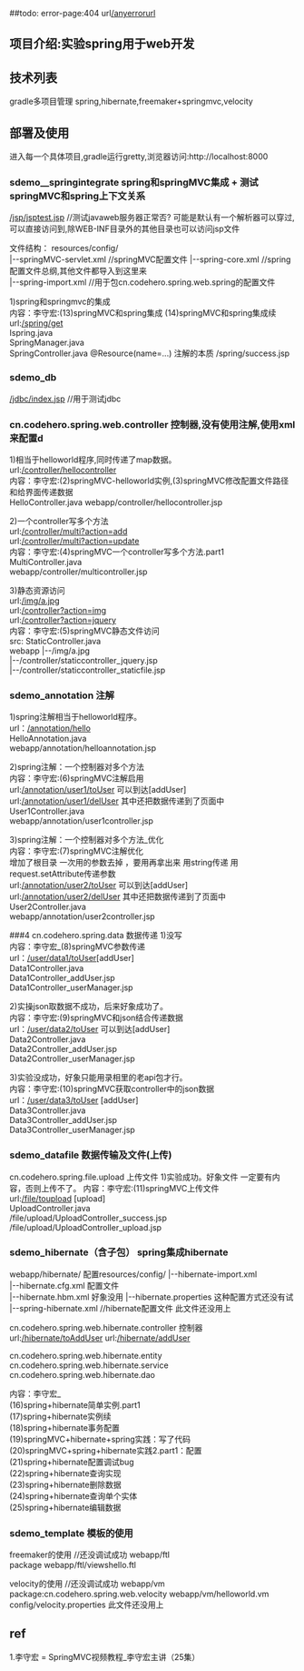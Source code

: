 ##todo: 
error-page:404    url[/anyerrorurl](/anyerrorurl)  

## 项目介绍:实验spring用于web开发
## 技术列表  
gradle多项目管理
spring,hibernate,freemaker+springmvc,velocity

## 部署及使用
进入每一个具体项目,gradle运行gretty,浏览器访问:http://localhost:8000

### sdemo__springintegrate  spring和springMVC集成 + 测试springMVC和spring上下文关系
 [/jsp/jsptest.jsp](/jsp/jsptest.jsp)    //测试javaweb服务器正常否?
  可能是默认有一个解析器可以穿过,可以直接访问到,除WEB-INF目录外的其他目录也可以访问jsp文件

文件结构：
 resources/config/  
 |--springMVC-servlet.xml  //springMVC配置文件
 |--spring-core.xml        //spring配置文件总纲,其他文件都导入到这里来   
 |--spring-import.xml   //用于包cn.codehero.spring.web.spring的配置文件
 
 1)spring和springmvc的集成  
 内容：李守宏:(13)springMVC和spring集成 (14)springMVC和spring集成续  
 url:[/spring/get](/spring/get)    
 Ispring.java  
 SpringManager.java  
 SpringController.java    @Resource(name=...) 注解的本质
 /spring/success.jsp  
 
  
### sdemo_db
 [/jdbc/index.jsp](/jdbc/index.jsp)  //用于测试jdbc

### cn.codehero.spring.web.controller 控制器,没有使用注解,使用xml来配置d
1)相当于helloworld程序,同时传递了map数据。   
url:[/controller/hellocontroller](/controller/hellocontroller)  
内容：李守宏:(2)springMVC-helloworld实例,(3)springMVC修改配置文件路径和给界面传递数据     
HelloController.java
webapp/controller/hellocontroller.jsp    
   
2)一个controller写多个方法   
url:[/controller/multi?action=add](/controller/multi?action=add)  
url:[/controller/multi?action=update](/controller/multi?action=updata)  
内容：李守宏:(4)springMVC一个controller写多个方法.part1      
MultiController.java  
webapp/controller/multicontroller.jsp  

3)静态资源访问   
url:[/img/a.jpg](/img/a.jpg)  
url:[/controller?action=img](/controller//img?action=img)  
url:[/controller?action=jquery](/controller//img?action=jquery)  
内容：李守宏:(5)springMVC静态文件访问    
src:
StaticController.java  
webapp
|--/img/a.jpg  
|--/controller/staticcontroller_jquery.jsp  
|--/controller/staticcontroller_staticfile.jsp  

###  sdemo_annotation 注解  
1)spring注解相当于helloworld程序。  
url：[/annotation/hello](/annotation/hello)  
HelloAnnotation.java  
webapp/annotation/helloannotation.jsp  

2)spring注解：一个控制器对多个方法  
内容：李守宏:(6)springMVC注解启用    
url:[/annotation/user1/toUser](/annotation/user1/toUser)    可以到达[addUser]
url:[/annotation/user1/delUser](/annotation/user1/delUser)
其中还把数据传递到了页面中      
User1Controller.java  
webapp/annotation/user1controller.jsp  
     
3)spring注解：一个控制器对多个方法_优化    
内容：李守宏:(7)springMVC注解优化          
 增加了根目录   一次用的参数去掉  ，要用再拿出来   用string传递   用request.setAttribute传递参数  
url:[/annotation/user2/toUser](/annotation/user2/toUser)  可以到达[addUser]  
url:[/annotation/user2/delUser](/annotation/user2/delUser)
其中还把数据传递到了页面中     
User2Controller.java  
webapp/annotation/user2controller.jsp  

###4 cn.codehero.spring.data 数据传递
1)没写  
内容：李守宏_(8)springMVC参数传递       
url：[/user/data1/toUser](/user/data1/toUser)[addUser]  
Data1Controller.java  
Data1Controller_addUser.jsp  
Data1Controller_userManager.jsp  

2)实操json取数据不成功，后来好象成功了。  
内容：李守宏:(9)springMVC和json结合传递数据    
url：[/user/data2/toUser](/user/data2/toUser)   可以到达[addUser]   
Data2Controller.java  
Data2Controller_addUser.jsp  
Data2Controller_userManager.jsp  

3)实验没成功，好象只能用录相里的老api包才行。  
内容：李守宏:(10)springMVC获取controller中的json数据  
url：[/user/data3/toUser](/user/data3/toUser)  [addUser]    
Data3Controller.java  
Data3Controller_addUser.jsp  
Data3Controller_userManager.jsp  

### sdemo_datafile 数据传输及文件(上传)
cn.codehero.spring.file.upload 上传文件
1)实验成功。好象文件 一定要有内容，否则上传不了。
内容：李守宏:(11)springMVC上传文件      
url:[/file/toupload](/file/toupload) [upload]    
UploadController.java  
/file/upload/UploadController_success.jsp  
/file/upload/UploadController_upload.jsp  



### sdemo_hibernate（含子包）  spring集成hibernate
webapp/hibernate/
配置resources/config/
|--hibernate-import.xml  
|--hibernate.cfg.xml 配置文件  
|--hibernate.hbm.xml  好象没用
|--hibernate.properties  这种配置方式还没有试    
|--spring-hibernate.xml   //hibernate配置文件    此文件还没用上

cn.codehero.spring.web.hibernate.controller  控制器
url:[/hibernate/toAddUser](/hibernate/toAddUser)      url:[/hibernate/addUser](/hibernate/addUser)  

cn.codehero.spring.web.hibernate.entity
cn.codehero.spring.web.hibernate.service
cn.codehero.spring.web.hibernate.dao

内容：李守宏_  
(16)spring+hibernate简单实例.part1   
(17)spring+hibernate实例续       
(18)spring+hibernate事务配置      
(19)springMVC+hibernate+spring实践：写了代码 
(20)springMVC+spring+hibernate实践2.part1：配置      
(21)spring+hibernate配置调试bug      
(22)spring+hibernate查询实现      
(23)spring+hibernate删除数据      
(24)spring+hibernate查询单个实体      
(25)spring+hibernate编辑数据   

### sdemo_template 模板的使用  
freemaker的使用  //还没调试成功
webapp/ftl  
package
webapp/ftl/viewshello.ftl

velocity的使用  //还没调试成功
webapp/vm  
package:cn.codehero.spring.web.velocity
webapp/vm/helloworld.vm
config/velocity.properties  此文件还没用上


## ref
1.李守宏 = SpringMVC视频教程_李守宏主讲（25集）


